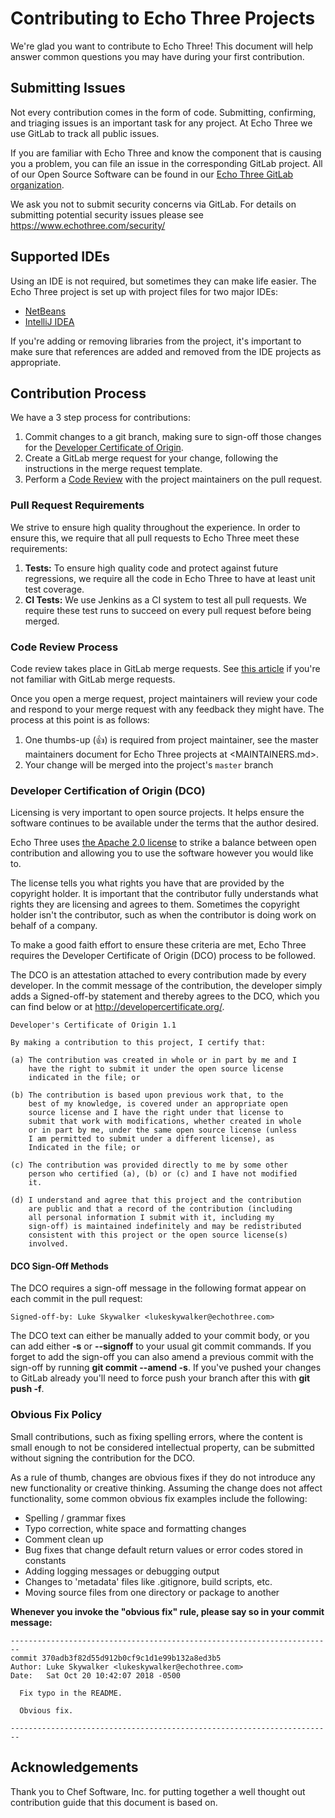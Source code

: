 # Contributing to Echo Three Projects

We're glad you want to contribute to Echo Three! This document will help answer common questions you may have
during your first contribution.

## Submitting Issues

Not every contribution comes in the form of code. Submitting, confirming, and triaging issues is an important
task for any project. At Echo Three we use GitLab to track all public issues.

If you are familiar with Echo Three and know the component that is causing you a problem, you can file an
issue in the corresponding GitLab project. All of our Open Source Software can be found in our
[Echo Three GitLab organization](https://gitlab.com/echothree/).

We ask you not to submit security concerns via GitLab. For details on submitting potential security issues
please see <https://www.echothree.com/security/>

## Supported IDEs

Using an IDE is not required, but sometimes they can make life easier. The Echo Three project is set up
with project files for two major IDEs:

* [NetBeans](https://netbeans.apache.org)
* [IntelliJ IDEA](https://www.jetbrains.com/idea/)

If you're adding or removing libraries from the project, it's important to make sure that references are
added and removed from the IDE projects as appropriate.

## Contribution Process

We have a 3 step process for contributions:

1. Commit changes to a git branch, making sure to sign-off those changes for the
[Developer Certificate of Origin](#developer-certification-of-origin-dco).
2. Create a GitLab merge request for your change, following the instructions in the merge request template.
3. Perform a [Code Review](#code-review-process) with the project maintainers on the pull request.

### Pull Request Requirements

We strive to ensure high quality throughout the experience. In order to ensure this, we require that all pull
requests to Echo Three meet these requirements:

1. **Tests:** To ensure high quality code and protect against future regressions, we require all the code in
Echo Three to have at least unit test coverage.
2. **CI Tests:** We use Jenkins as a CI system to test all pull requests. We require these test runs to succeed
on every pull request before being merged.

### Code Review Process

Code review takes place in GitLab merge requests. See
[this article](https://docs.gitlab.com/ee/gitlab-basics/add-merge-request.html)
if you're not familiar with GitLab merge requests.

Once you open a merge request, project maintainers will review your code and respond to your merge request with any
feedback they might have. The process at this point is as follows:

1. One thumbs-up (:+1:) is required from project maintainer, see the master maintainers document for Echo Three
projects at <MAINTAINERS.md>.
2. Your change will be merged into the project's `master` branch

### Developer Certification of Origin (DCO)

Licensing is very important to open source projects. It helps ensure the software continues to be available
under the terms that the author desired.

Echo Three uses [the Apache 2.0 license](LICENSE) to strike a balance
between open contribution and allowing you to use the software however you would like to.

The license tells you what rights you have that are provided by the copyright holder. It is important that the
contributor fully understands what rights they are licensing and agrees to them. Sometimes the copyright holder
isn't the contributor, such as when the contributor is doing work on behalf of a company.

To make a good faith effort to ensure these criteria are met, Echo Three requires the Developer Certificate of
Origin (DCO) process to be followed.

The DCO is an attestation attached to every contribution made by every developer. In the commit message of the
contribution, the developer simply adds a Signed-off-by statement and thereby agrees to the DCO, which you can
find below or at <http://developercertificate.org/>.

```
Developer's Certificate of Origin 1.1

By making a contribution to this project, I certify that:

(a) The contribution was created in whole or in part by me and I
    have the right to submit it under the open source license
    indicated in the file; or

(b) The contribution is based upon previous work that, to the
    best of my knowledge, is covered under an appropriate open
    source license and I have the right under that license to   
    submit that work with modifications, whether created in whole
    or in part by me, under the same open source license (unless
    I am permitted to submit under a different license), as
    Indicated in the file; or

(c) The contribution was provided directly to me by some other
    person who certified (a), (b) or (c) and I have not modified
    it.

(d) I understand and agree that this project and the contribution
    are public and that a record of the contribution (including
    all personal information I submit with it, including my
    sign-off) is maintained indefinitely and may be redistributed
    consistent with this project or the open source license(s)
    involved.
```

#### DCO Sign-Off Methods

The DCO requires a sign-off message in the following format appear on each commit in the pull request:

```
Signed-off-by: Luke Skywalker <lukeskywalker@echothree.com>
```

The DCO text can either be manually added to your commit body, or you can add either **-s** or **--signoff** to your
usual git commit commands. If you forget to add the sign-off you can also amend a previous commit with the sign-off by
running **git commit --amend -s**. If you've pushed your changes to GitLab already you'll need to force push your
branch after this with **git push -f**.

### Obvious Fix Policy

Small contributions, such as fixing spelling errors, where the content is small enough to not be considered
intellectual property, can be submitted without signing the contribution for the DCO.

As a rule of thumb, changes are obvious fixes if they do not introduce any new functionality or creative thinking.
Assuming the change does not affect functionality, some common obvious fix examples include the following:

- Spelling / grammar fixes
- Typo correction, white space and formatting changes
- Comment clean up
- Bug fixes that change default return values or error codes stored in constants
- Adding logging messages or debugging output
- Changes to 'metadata' files like .gitignore, build scripts, etc.
- Moving source files from one directory or package to another

**Whenever you invoke the "obvious fix" rule, please say so in your commit message:**

```
------------------------------------------------------------------------
commit 370adb3f82d55d912b0cf9c1d1e99b132a8ed3b5
Author: Luke Skywalker <lukeskywalker@echothree.com>
Date:   Sat Oct 20 10:42:07 2018 -0500

  Fix typo in the README.

  Obvious fix.

------------------------------------------------------------------------
```

## Acknowledgements

Thank you to Chef Software, Inc. for putting together a well thought out contribution guide that this document
is based on.
